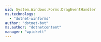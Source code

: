 ```yaml
---
uid: System.Windows.Forms.DragEventHandler
ms.technology: 
  - "dotnet-winforms"
author: "dotnet-bot"
ms.author: "dotnetcontent"
manager: "wpickett"
---
```

